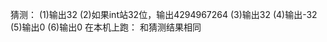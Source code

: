 猜测：
    (1)输出32
    (2)如果int站32位，输出4294967264
    (3)输出32
    (4)输出-32
    (5)输出0
    (6)输出0
在本机上跑：
    和猜测结果相同